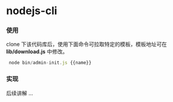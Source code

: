 # nodejs-cli

### 使用
  clone 下该代码库后，使用下面命令可拉取特定的模板，模板地址可在 **lib/download.js** 中修改。
 ```js
  node bin/admin-init.js {{name}}
 ```
 
### 实现
 后续讲解 ...
